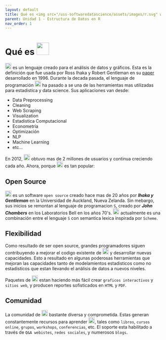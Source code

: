 ```yaml
---
layout: default
title: Qué es <img src="/uss-softwaredatascience/assets/images/r.svg" width="15">
parent: Unidad 1 - Estructura de Datos en R
nav_order: 1
---
```


# Qué es <img src="/uss-softwaredatascience/assets/images/r.svg" width="40">

<img src="/uss-softwaredatascience/assets/images/r.svg" width="20"> es un lenguaje creado para el análisis de datos y gráficos. Esta es la definición que fue usada por Ross Ihaka y Robert Gentleman en su [paper](https://www.jstor.org/stable/1390807) desarrollado en 1996. Durante la decada pasada, el lenguaje de programación <img src="/uss-softwaredatascience/assets/images/r.svg" width="20"> ha pasado a se una de las herramientas mas utilizadas para estadistica y data science. Sus aplicaciones van desde:

- Data Preprocessing
- Cleaning
- Web Scraping
- Visualization
- Estadistica Computacional
- Econometría
- Optimización
- NLP
- Machine Learning
- etc...

En 2012, <img src="/uss-softwaredatascience/assets/images/r.svg" width="20"> obtuvo mas de 2 millones de usuarios y continua creciendo cada año. Ahora, porque <img src="/uss-softwaredatascience/assets/images/r.svg" width="20"> es tan popular:

## Open Source

<img src="/uss-softwaredatascience/assets/images/r.svg" width="20"> es un software `open source` creado hace mas de 20 años por ***Ihaka y Gentleman*** en la Universidad de Auckland, Nueva Zelanda. Sin mebargo, sus inicios se remontan al lenguaje de programacion `S`, creado por ***John Chambers*** en los Laboratorios Bell en los años 70's. <img src="/uss-softwaredatascience/assets/images/r.svg" width="20"> actualmente es una combinación entre el lenguaje `S` con semantica lexica inspirada por `Scheme`.

## Flexibilidad

Como resultado de ser open source, grandes programadores siguen contribuyendo a mejorar el codigo existente de <img src="/uss-softwaredatascience/assets/images/r.svg" width="20"> y desarrollar nuevas capacidades. Esto a resultado en algunas poderosas herramientas que mejoran las capacidades tanto de modelamientos estadisticos como no estadisticos que estan llevando el análisis de datos a nuevos niveles.

Paquetes de <img src="/uss-softwaredatascience/assets/images/r.svg" width="20"> estan haciendo más fácil crear `graficos interactivos` y `sitios web`, y producen reportes sofisticados en `HTML` y `PDF`.

## Comunidad

La comunidad de <img src="/uss-softwaredatascience/assets/images/r.svg" width="20"> bastante diversa y comprometida. Estas generan constantemente recursos para aprender <img src="/uss-softwaredatascience/assets/images/r.svg" width="20">, tales como `libros`, `cursos online`, `grupos`, `workshops`, `conferencias`, etc. El soporte esta habilitado a través de `Q&A webistes`, `redes sociales`, y numerosos `blogs`.